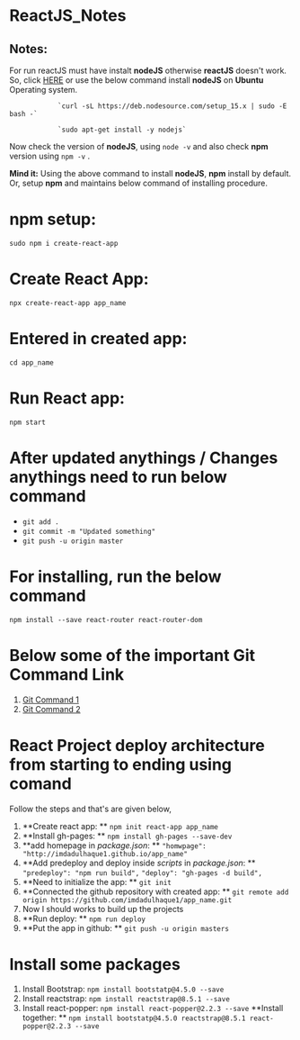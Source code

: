 # ReactJS_Notes
## Notes:
For run reactJS must have instalt **nodeJS** otherwise **reactJS** doesn't work. So, click [HERE](https://github.com/imdadulhaque1/distributions) or use the below command install **nodeJS** on **Ubuntu** Operating system.

                `curl -sL https://deb.nodesource.com/setup_15.x | sudo -E bash -`

                `sudo apt-get install -y nodejs`
                
Now check the version of **nodeJS**, using `node -v` and also check **npm** version using `npm -v` . 

**Mind it:** Using the above command to install **nodeJS**, **npm** install by default. Or, setup **npm** and maintains below command of installing procedure.
# npm setup: 
`sudo npm i create-react-app`
# Create React App: 
`npx create-react-app app_name`
# Entered in created app: 
`cd app_name`
# Run React app: 
`npm start`
# After updated anythings / Changes anythings need to run below command
- `git add .`
- `git commit -m "Updated something"`
- `git push -u origin master`

# For installing, run the below command
`npm install --save react-router react-router-dom`

# Below some of the important Git Command Link
1. [Git Command 1](https://github.com/imdadulhaque1/Git_Command_1) 
2. [Git Command 2](https://github.com/imdadulhaque1/Git_Command_2)


# React Project deploy architecture from starting to ending using comand
Follow the steps and that's are given below,
1. **Create react app: ** `npm init react-app app_name`
2. **Install gh-pages: ** `npm install gh-pages --save-dev`
3. **add homepage in _package.json_: ** `"homwpage": "http://imdadulhaque1.github.io/app_name"`
4. **Add predeploy and deploy inside _scripts_ in _package.json_: **
                                                                  `"predeploy": "npm run build",`
                                                                   `"deploy": "gh-pages -d build",`
5. **Need to initialize the app: ** `git init`
6. **Connected the github repository with created app: ** `git remote add origin https://github.com/imdadulhaque1/app_name.git`
7. Now I should works to build up the projects
8. **Run deploy: ** `npm run deploy`
9. **Put the app in github: ** `git push -u origin masters`

# Install some packages
1. Install Bootstrap: `npm install bootstatp@4.5.0 --save`
2. Install reactstrap: `npm install reactstrap@8.5.1 --save`
3. Install react-popper: `npm install react-popper@2.2.3 --save`
**Install together: ** `npm install bootstatp@4.5.0 reactstrap@8.5.1 react-popper@2.2.3 --save`
